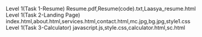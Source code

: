 Level 1(Task 1-Resume)
Resume.pdf,Resume(code).txt,Laasya_resume.html
Level 1(Task 2-Landing Page)
index.html,about.html,services.html,contact.html,mc.jpg,bg.jpg,style1.css
Level 1(Task 3-Calculator)
javascript.js,style.css,calculator.html,sc.html

